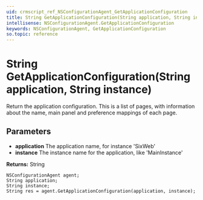 ```yaml
---
uid: crmscript_ref_NSConfigurationAgent_GetApplicationConfiguration
title: String GetApplicationConfiguration(String application, String instance)
intellisense: NSConfigurationAgent.GetApplicationConfiguration
keywords: NSConfigurationAgent, GetApplicationConfiguration
so.topic: reference
---
```


# String GetApplicationConfiguration(String application, String instance)

Return the application configuration. This is a list of pages, with information about the name, main panel and preference mappings of each page.

## Parameters

* **application** The application name, for instance 'SixWeb'
* **instance** The instance name for the application, like 'MainInstance'

**Returns:** String

```crmscript
NSConfigurationAgent agent;
String application;
String instance;
String res = agent.GetApplicationConfiguration(application, instance);
```

